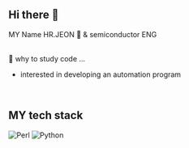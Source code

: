<h2>Hi there 👋</h2>
MY Name HR.JEON 🤖 & semiconductor ENG<br /><br />

💬 why to study code ...<br />
- interested in developing an automation program


<br />

<h2>MY tech stack</h2>

![Perl](https://img.shields.io/badge/Perl-D14836?style=for-the-badge&logo=Perl&logoColor=white)
![Python](https://img.shields.io/badge/Python-00AFF0?style=for-the-badge&logo=Python&logoColor=white)

